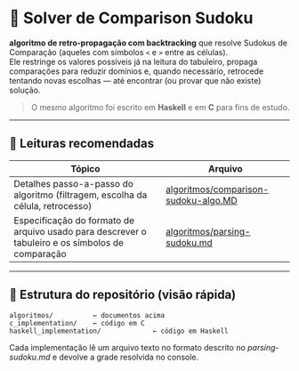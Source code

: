 # 🧩 Solver de Comparison Sudoku

**algoritmo de retro‐propagação com backtracking** que resolve Sudokus de Comparação (aqueles com símbolos `<` e `>` entre as células).  
Ele restringe os valores possíveis já na leitura do tabuleiro, propaga comparações para reduzir domínios e, quando necessário, retrocede tentando novas escolhas — até encontrar (ou provar que não existe) solução.

> O mesmo algoritmo foi escrito em **Haskell** e em **C** para fins de estudo.

---

## 📄 Leituras recomendadas

| Tópico | Arquivo |
|--------|---------|
| Detalhes passo-a-passo do algoritmo (filtragem, escolha da célula, retrocesso) | [algoritmos/comparison-sudoku-algo.MD](algoritmos/comparison-sudoku-algo.MD) |
| Especificação do formato de arquivo usado para descrever o tabuleiro e os símbolos de comparação | [algoritmos/parsing-sudoku.md](algoritmos/parsing-sudoku.md) |

---

## 📂 Estrutura do repositório (visão rápida)

    algoritmos/          ← documentos acima  
    c_implementation/    ← código em C 
    haskell_implementation/             ← código em Haskell  

Cada implementação lê um arquivo texto no formato descrito no *parsing-sudoku.md* e devolve a grade resolvida no console.
